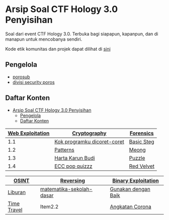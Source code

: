 # Arsip Soal CTF Hology 3.0 Penyisihan

Soal dari event CTF Hology 3.0. Terbuka bagi siapapun, kapanpun, dan di manapun untuk mencobanya sendiri.

Kode etik komunitas dan projek dapat dilihat di [sini](CODE_OF_CONDUCT.md)

## Pengelola

- [porosub](https://github.com/porosub)
- [divisi security poros](https://github.com/divisi-security-poros)

## Daftar Konten
- [Arsip Soal CTF Hology 3.0 Penyisihan](#arsip-soal-ctf-hology-30-penyisihan)
  - [Pengelola](#pengelola)
  - [Daftar Konten](#daftar-konten)

| [Web Exploitation](/web) | [Cryptography](/cryptography/README.md)                                            | [Forensics](/forensics/README.md)             |
| ------------------------ | ---------------------------------------------------------------------------------- | --------------------------------------------- |
| 1.1                      | [Kok programku dicoret-coret](/cryptography/kok-programku-dicoret-coret/README.md) | [Basic Steg](/forensics/basic-steg/README.md) |
| 1.2                      | [Patterns](/cryptography/patterns/README.md)                                       | [Meong](/forensics/meong/README.md)           |
| 1.3                      | [Harta Karun Budi]()                                                               | [Puzzle]()                                    |
| 1.4                      | [ECC pop quizzz]()                                                                 | [Red Velvet]()                                |

| [OSINT](/OSINT/README.md)                   | [Reversing](/reverse-engineering/README.md)                               | [Binary Exploitation](/binary-exploitation/README.md)                     |
| ------------------------------------------- | ------------------------------------------------------------------------- | ------------------------------------------------------------------------- |
| [Liburan](/OSINT/liburan/README.md)         | [matematika-sekolah-dasar](/reversing/matematika-sekolah-dasar/README.md) | [Gunakan dengan Baik](/binary-exploitation/gunakan-dengan-baik/README.md) | [Patterns](/cryptography/patterns/README.md) |
| [Time Travel](/OSINT/time-travel/README.md) | Item2.2                                                                   | [Angkatan Corona](/binary-exploitation/angkatan-corona/README.md)         |

<!-- TODO Tabel -->
